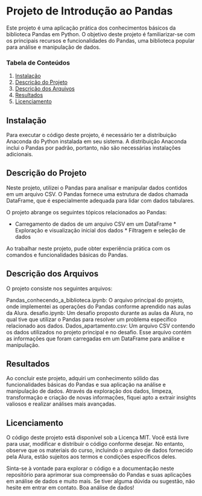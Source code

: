 # Projeto de Introdução ao Pandas
Este projeto é uma aplicação prática dos conhecimentos básicos da biblioteca Pandas em Python. O objetivo deste projeto é familiarizar-se com os principais recursos e funcionalidades do Pandas, uma biblioteca popular para análise e manipulação de dados.

### Tabela de Conteúdos 

1. [Instalação](#installation)
2. [Descrição do Projeto](#motivation)
3. [Descrição dos Arquivos](#files)
4. [Resultados](#results)
5. [Licenciamento](#licensing)

## Instalação <a name="installation"></a>

Para executar o código deste projeto, é necessário ter a distribuição Anaconda do Python instalada em seu sistema. A distribuição Anaconda inclui o Pandas por padrão, portanto, não são necessárias instalações adicionais.

## Descrição do Projeto<a name="motivation"></a>

Neste projeto, utilizei o Pandas para analisar e manipular dados contidos em um arquivo CSV. O Pandas fornece uma estrutura de dados chamada DataFrame, que é especialmente adequada para lidar com dados tabulares.

O projeto abrange os seguintes tópicos relacionados ao Pandas:

* Carregamento de dados de um arquivo CSV em um DataFrame  * Exploração e visualização inicial dos dados  * Filtragem e seleção de dados

Ao trabalhar neste projeto, pude obter experiência prática com os comandos e funcionalidades básicas do Pandas.

## Descrição dos Arquivos<a name="files"></a>

O projeto consiste nos seguintes arquivos:

Pandas_conhecendo_a_biblioteca.ipynb: O arquivo principal do projeto, onde implementei as operações do Pandas conforme aprendido nas aulas da Alura.
desafio.ipynb: Um desafio proposto durante as aulas da Alura, no qual tive que utilizar o Pandas para resolver um problema específico relacionado aos dados.
Dados_apartamento.csv: Um arquivo CSV contendo os dados utilizados no projeto principal e no desafio. Esse arquivo contém as informações que foram carregadas em um DataFrame para análise e manipulação.

## Resultados<a name="results"></a>

Ao concluir este projeto, adquiri um conhecimento sólido das funcionalidades básicas do Pandas e sua aplicação na análise e manipulação de dados. Através da exploração dos dados, limpeza, transformação e criação de novas informações, fiquei apto a extrair insights valiosos e realizar análises mais avançadas.

## Licenciamento<a name="licensing"></a>

O código deste projeto está disponível sob a Licença MIT. Você está livre para usar, modificar e distribuir o código conforme desejar. No entanto, observe que os materiais do curso, incluindo o arquivo de dados fornecido pela Alura, estão sujeitos aos termos e condições específicos deles.

Sinta-se à vontade para explorar o código e a documentação neste repositório para aprimorar sua compreensão do Pandas e suas aplicações em análise de dados e muito mais. Se tiver alguma dúvida ou sugestão, não hesite em entrar em contato. Boa análise de dados!
